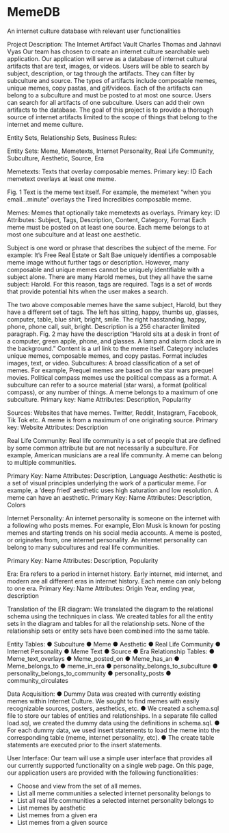 # MemeDB
An internet culture database with relevant user functionalities

Project Description:
The Internet Artifact Vault Charles Thomas and Jahnavi Vyas
Our team has chosen to create an internet culture searchable web application. Our application will serve as a database of internet cultural artifacts that are text, images, or videos. Users will be able to search by subject, description, or tag through the artifacts. They can filter by subculture and source. The types of artifacts include composable memes, unique memes, copy pastas, and gif/videos. Each of the artifacts can belong to a subculture and must be posted to at most one source. Users can search for all artifacts of one subculture. Users can add their own artifacts to the database. The goal of this project is to provide a thorough source of internet artifacts limited to the scope of things that belong to the internet and meme culture.

Entity Sets, Relationship Sets, Business Rules:

Entity Sets: ​Meme, Memetexts, Internet Personality, Real Life Community, Subculture,
Aesthetic, Source, Era

Memetexts​:
Texts that overlay composable memes. Primary key: ID
Each memetext overlays at least one meme.

Fig. 1
Text​ ​is the meme text itself. For example, the memetext “when you email...minute” overlays the Tired Incredibles composable meme.

Memes​:
Memes that optionally take memetexts as overlays.
Primary key: ID
Attributes: Subject, Tags, Description, Content, Category, Format
Each meme must be posted on at least one source. Each meme belongs to at most one subculture and at least one aesthetic.

Subject is one word or phrase that describes the subject of the meme. For example: It’s Free Real Estate or Salt Bae uniquely identifies a composable meme image without further tags or description. However, many composable and unique memes cannot be uniquely identifiable with a subject alone. There are many Harold memes, but they all have the same subject: ​Harold​. For this reason, tags are required.
Tags​ ​is a set of words that provide potential hits when the user makes a search.
 
The two above composable memes have the same subject, Harold, but they have a different set of tags. The left has ​sitting, happy, thumbs up, glasses, computer, table, blue shirt, bright, smile. The right has ​standing, happy, phone, phone call, suit, bright.
Description​ ​is a 256 character limited paragraph. Fig. 2 may have the description “Harold sits at a desk in front of a computer, green apple, phone, and glasses. A lamp and alarm clock are in the background.”
Content is a url link to the meme itself.
Category includes unique memes, composable memes, and copy pastas. Format includes images, text, or video.
Subcultures​:
A broad classification of a set of memes. For example, ​Prequel memes​ are based on the star wars prequel movies. ​Political compass memes​ use the political compass as a format. A subculture can refer to a source material (star wars), a format (political compass), or any number of things. A meme belongs to a maximum of one subculture.
Primary key: Name
Attributes: Description, Popularity

Sources​:
Websites that have memes. Twitter, Reddit, Instagram, Facebook, Tik Tok etc. A meme is from a maximum of one originating source.
Primary key: Website
Attributes: Description

Real Life Community:
Real life community is a set of people that are defined by some common attribute but are not necessarily a subculture. For example, American musicians are a real life community. A meme can belong to multiple communities.

Primary Key: Name
Attributes: Description, Language
Aesthetic:
Aesthetic is a set of visual principles underlying the work of a particular meme. For example, a ‘deep fried’ aesthetic uses high saturation and low resolution. A meme can have an aesthetic. Primary Key: Name
Attributes: Description, Colors

Internet Personality:
An internet personality is someone on the internet with a following who posts memes. For example, Elon Musk is known for posting memes and starting trends on his social media accounts. A meme is posted, or originates from, one internet personality. An internet personality can belong to many subcultures and real life communities.

Primary Key: Name
Attributes: Description, Popularity

Era:
Era refers to a period in internet history. Early internet, mid internet, and modern are all different eras in internet history. Each meme can only belong to one era.
Primary Key: Name
Attributes: Origin Year, ending year, description

Translation of the ER diagram:
We translated the diagram to the relational schema using the techniques in class. We created tables for all the entity sets in the diagram and tables for all the relationship sets. None of the relationship sets or entity sets have been combined into the same table.

Entity Tables:
● Subculture
● Meme
● Aesthetic
● Real Life Community
● Internet Personality
● Meme Text
● Source
● Era
Relationship Tables:
● Meme_text_overlays
● Meme_posted_on
● Meme_has_an
● Meme_belongs_to
● meme_in_era
● personality_belongs_to_subculture 
● personality_belongs_to_community 
● personality_posts
● community_circulates

Data Acquisition:
● Dummy Data was created with currently existing memes within Internet Culture. We sought to find memes with easily recognizable sources, posters, aesthetics, etc.
● We created a schema.sql file to store our tables of entities and relationships. In a separate file called load.sql, we created the dummy data using the definitions in schema.sql.
● For each dummy data, we used insert statements to load the meme into the corresponding table (meme, internet personality, etc).
● The create table statements are executed prior to the insert statements.


User Interface:
Our team will use a simple user interface that provides all our currently supported functionality on a single web page. On this page, our application users are provided with the following functionalities:
- Choose and view from the set of all memes.
- List all meme communities a selected internet personality belongs to
- List all real life communities a selected internet personality belongs to
- List memes by aesthetic
- List memes from a given era
- List memes from a given source
